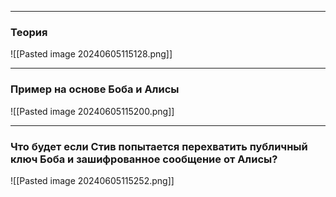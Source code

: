 
---
### Теория

![[Pasted image 20240605115128.png]]

---

### Пример на основе Боба и Алисы

![[Pasted image 20240605115200.png]]

---

### Что будет если Стив попытается перехватить публичный ключ Боба и зашифрованное сообщение от Алисы?

![[Pasted image 20240605115252.png]]